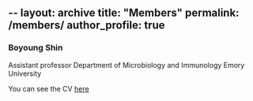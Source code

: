 --
layout: archive
title: "Members"
permalink: /members/
author_profile: true
---



### Boyoung Shin

Assistant professor
Department of Microbiology and Immunology
Emory University


You can see the CV [here](https://boyoung-shin.github.io/files/BShin_CV.pdf)
